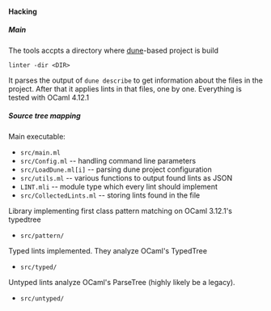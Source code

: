 #### Hacking

##### Main

The tools accpts a directory where [dune](https://dune.rtfd.io)-based project is build

    linter -dir <DIR>

It parses the output of `dune describe` to get information about the files in the project. After that it applies lints in that files, one by one. Everything is tested with OCaml 4.12.1

##### Source tree mapping

Main executable:
  * `src/main.ml`
  * `src/Config.ml` -- handling command line parameters
  * `src/LoadDune.ml[i]` -- parsing dune project configuration
  * `src/utils.ml` -- various functions to output found lints as JSON
  * `LINT.mli` -- module type which every lint should implement
  * `src/CollectedLints.ml` -- storing lints found in the file

Library implementing first class pattern matching on OCaml 3.12.1's typedtree
  * `src/pattern/`

Typed lints implemented. They analyze OCaml's TypedTree
  * `src/typed/`

Untyped lints analyze OCaml's ParseTree (highly likely be a legacy).
  * `src/untyped/`
